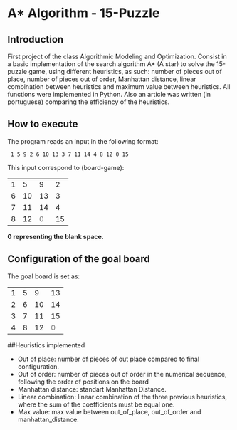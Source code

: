 # A* Algorithm - 15-Puzzle

## Introduction
First project of the class Algorithmic Modeling and Optimization.
Consist in a basic implementation of the search algorithm A* (A star) to solve the 15-puzzle game,
using different heuristics, as such: number of pieces out of place, number of pieces out of order,
Manhattan distance, linear combination between heuristics and maximum value between heuristics.
All functions were implemented in Python. Also an article was written (in portuguese)
comparing the efficiency of the heuristics.

## How to execute

The program reads an input in the following format:

     1 5 9 2 6 10 13 3 7 11 14 4 8 12 0 15

This input correspond to (board-game):

<table>
  <tr>
    <td>1</td>
    <td>5</td>
    <td>9</td>
    <td>2</td>
  </tr>
  <tr>
    <td>6</td>
    <td>10</td>
    <td>13</td>
    <td>3</td>
  </tr>
  <tr>
    <td>7</td>
    <td>11</td>
    <td>14</td>
    <td>4</td>
  </tr>
  <tr>
    <td>8</td>
    <td>12</td>
    <td style = "opacity: 0.6">0</td>
    <td>15</td>
  </tr>
</table>

<b>0 representing the blank space.</b>


## Configuration of the goal board

The goal board is set as:

<table>
  <tr>
    <td>1</td>
    <td>5</td>
    <td>9</td>
    <td>13</td>
  </tr>
  <tr>
    <td>2</td>
    <td>6</td>
    <td>10</td>
    <td>14</td>
  </tr>
  <tr>
    <td>3</td>
    <td>7</td>
    <td>11</td>
    <td>15</td>
  </tr>
  <tr>
    <td>4</td>
    <td>8</td>
    <td>12</td>
    <td style = "opacity: 0.6">0</td>
  </tr>
</table>
     
##Heuristics implemented

- Out of place: number of pieces of out place compared to final configuration.
- Out of order: number of pieces out of order in the numerical sequence, following the order of positions on the board
- Manhattan distance: standart Manhattan Distance.
- Linear combination: linear combination of the three previous heuristics, where the sum of the coefficients must be equal one.
- Max value: max value between out_of_place, out_of_order and manhattan_distance.

